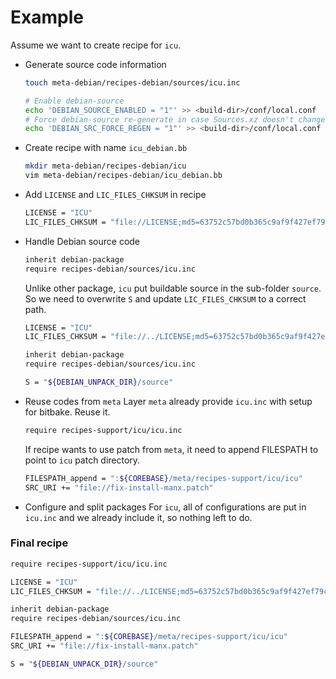 Example
=======

Assume we want to create recipe for `icu`.

* Generate source code information
   ```sh
   touch meta-debian/recipes-debian/sources/icu.inc

   # Enable debian-source
   echo 'DEBIAN_SOURCE_ENABLED = "1"' >> <build-dir>/conf/local.conf
   # Force debian-source re-generate in case Sources.xz doesn't change
   echo 'DEBIAN_SRC_FORCE_REGEN = "1"' >> <build-dir>/conf/local.conf
   ```

* Create recipe with name `icu_debian.bb`
   ```sh
   mkdir meta-debian/recipes-debian/icu
   vim meta-debian/recipes-debian/icu_debian.bb
   ```

* Add `LICENSE` and `LIC_FILES_CHKSUM` in recipe
   ```sh
   LICENSE = "ICU"
   LIC_FILES_CHKSUM = "file://LICENSE;md5=63752c57bd0b365c9af9f427ef79c819"
   ```

* Handle Debian source code
   ```sh
   inherit debian-package
   require recipes-debian/sources/icu.inc
   ```

   Unlike other package, `icu` put buildable source in the sub-folder `source`.
   So we need to overwrite `S` and update `LIC_FILES_CHKSUM` to a correct path.
   ```sh
   LICENSE = "ICU"
   LIC_FILES_CHKSUM = "file://../LICENSE;md5=63752c57bd0b365c9af9f427ef79c819"

   inherit debian-package
   require recipes-debian/sources/icu.inc

   S = "${DEBIAN_UNPACK_DIR}/source"
   ```

* Reuse codes from `meta`
   Layer `meta` already provide `icu.inc` with setup for bitbake. Reuse it.
   ```sh
   require recipes-support/icu/icu.inc
   ```

   If recipe wants to use patch from `meta`,
   it need to append FILESPATH to point to `icu` patch directory.
   ```sh
   FILESPATH_append = ":${COREBASE}/meta/recipes-support/icu/icu"
   SRC_URI += "file://fix-install-manx.patch"
   ```

* Configure and split packages
  For `icu`, all of configurations are put in `icu.inc`
  and we already include it, so nothing left to do.

### Final recipe
```sh
require recipes-support/icu/icu.inc

LICENSE = "ICU"
LIC_FILES_CHKSUM = "file://../LICENSE;md5=63752c57bd0b365c9af9f427ef79c819"

inherit debian-package
require recipes-debian/sources/icu.inc

FILESPATH_append = ":${COREBASE}/meta/recipes-support/icu/icu"
SRC_URI += "file://fix-install-manx.patch"

S = "${DEBIAN_UNPACK_DIR}/source"
```
